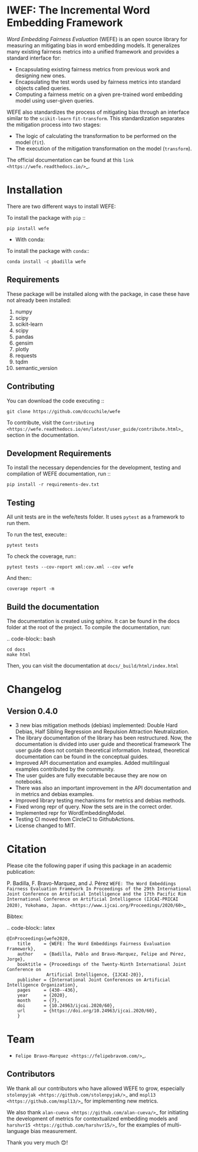 IWEF: The Incremental Word Embedding  Framework
======================================================



*Word Embedding Fairness Evaluation* (WEFE) is an open source library for
measuring an mitigating bias in word embedding models.
It generalizes many existing fairness metrics into a unified framework and
provides a standard interface for:

- Encapsulating existing fairness metrics from previous work and designing
  new ones.
- Encapsulating the test words used by fairness metrics into standard
  objects called queries.
- Computing a fairness metric on a given pre-trained word embedding model
  using user-given queries.

WEFE also standardizes the process of mitigating bias through an interface similar
to the ``scikit-learn`` ``fit-transform``.
This standardization separates the mitigation process into two stages:

- The logic of calculating the transformation to be performed on the model (``fit``).
- The execution of the mitigation transformation on the model (``transform``).


The official documentation can be found at this `link <https://wefe.readthedocs.io/>`_.


Installation
============

There are two different ways to install WEFE:


To install the package with ``pip``  ::

    pip install wefe

- With conda:

To install the package with ``conda``::

    conda install -c pbadilla wefe


Requirements
------------

These package will be installed along with the package, in case these have not already been installed:

1. numpy
2. scipy
3. scikit-learn
4. scipy
5. pandas
6. gensim
7. plotly
8. requests
9. tqdm
10. semantic_version

Contributing
------------

You can download the code executing ::

    git clone https://github.com/dccuchile/wefe


To contribute, visit the `Contributing <https://wefe.readthedocs.io/en/latest/user_guide/contribute.html>`_ section in the documentation.

Development Requirements
------------------------

To install the necessary dependencies for the development, testing and compilation
of WEFE documentation, run ::

    pip install -r requirements-dev.txt


Testing
-------

All unit tests are in the wefe/tests folder. It uses ``pytest`` as a framework to
run them.

To run the test, execute::

    pytest tests

To check the coverage, run::

    pytest tests --cov-report xml:cov.xml --cov wefe

And then::

    coverage report -m


Build the documentation
-----------------------

The documentation is created using sphinx.
It can be found in the docs folder at the root of the project.
To compile the documentation, run:

.. code-block:: bash

    cd docs
    make html

Then, you can visit the documentation at ``docs/_build/html/index.html``

Changelog
=========

Version 0.4.0
-------------------
- 3 new bias mitigation methods (debias) implemented: Double Hard Debias, Half
  Sibling Regression and Repulsion Attraction Neutralization.
- The library documentation of the library has been restructured.
  Now, the documentation is divided into user guide and theoretical framework
  The user guide does not contain theoretical information.
  Instead, theoretical documentation can be found in the conceptual guides.
- Improved API documentation and examples. Added multilingual examples contributed
  by the community.
- The user guides are fully executable because they are now on notebooks.
- There was also an important improvement in the API documentation and in metrics and
  debias examples.
- Improved library testing mechanisms for metrics and debias methods.
- Fixed wrong repr of query. Now the sets are in the correct order.
- Implemented repr for WordEmbeddingModel.
- Testing CI moved from CircleCI to GithubActions.
- License changed to MIT.



Citation
=========


Please cite the following paper if using this package in an academic publication:

P. Badilla, F. Bravo-Marquez, and J. Pérez
`WEFE: The Word Embeddings Fairness Evaluation Framework In Proceedings of the
29th International Joint Conference on Artificial Intelligence and the 17th
Pacific Rim International Conference on Artificial Intelligence (IJCAI-PRICAI 2020), Yokohama, Japan. <https://www.ijcai.org/Proceedings/2020/60>`_

Bibtex:

.. code-block:: latex

    @InProceedings{wefe2020,
        title     = {WEFE: The Word Embeddings Fairness Evaluation Framework},
        author    = {Badilla, Pablo and Bravo-Marquez, Felipe and Pérez, Jorge},
        booktitle = {Proceedings of the Twenty-Ninth International Joint Conference on
                   Artificial Intelligence, {IJCAI-20}},
        publisher = {International Joint Conferences on Artificial Intelligence Organization},
        pages     = {430--436},
        year      = {2020},
        month     = {7},
        doi       = {10.24963/ijcai.2020/60},
        url       = {https://doi.org/10.24963/ijcai.2020/60},
        }


Team
====


- `Felipe Bravo-Marquez <https://felipebravom.com/>`_.

Contributors
------------


We thank all our contributors who have allowed WEFE to grow, especially
`stolenpyjak <https://github.com/stolenpyjak/>`_ and
`mspl13 <https://github.com/mspl13/>`_ for implementing new metrics.

We also thank `alan-cueva <https://github.com/alan-cueva/>`_ for initiating the development
of metrics for contextualized embedding models and
`harshvr15 <https://github.com/harshvr15/>`_ for the examples of multi-language bias measurement.

Thank you very much 😊!
